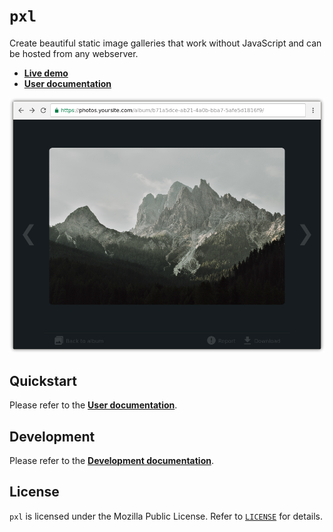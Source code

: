 # `pxl`

Create beautiful static image galleries that work without JavaScript and can be
hosted from any webserver.

 - [**Live demo**][pxl-demo]
 - [**User documentation**][pxl-docs]

![Pxl Photo Viewer][pxl-screenshot]

## Quickstart

Please refer to the [**User documentation**][pxl-docs].

## Development

Please refer to the [**Development documentation**][pxl-docs-dev].

## License

`pxl` is licensed under the Mozilla Public License. Refer to
[`LICENSE`][pxl-license] for details.

 [pxl-demo]: https://pxl-demo.svsticky.nl/
 [pxl-docs]: https://pxl-docs.svsticky.nl/
 [pxl-docs-dev]: https://pxl-docs.svsticky.nl/git-conventions
 [pxl-license]: ./LICENSE
 [pxl-screenshot]: ./docs/photo-viewer.png
